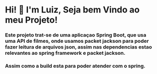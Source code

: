 # Hi! 👋 I'm Luiz, Seja bem Vindo ao meu Projeto!

### Este projeto trat-se de uma aplicaçao Spring Boot, que usa uma API de filmes, onde usamos packet jackson para poder fazer leitura de arquivos json, assim nas dependencias estao relevantes ao spring framework e packet jackson.
### Assim como a build esta para poder atender com o spring.

